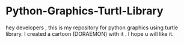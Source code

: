 # Python-Graphics-Turtl-Library
hey developers , this is my repository for python graphics using turtle library. I created a cartoon (DORAEMON) with it . I hope u will like it.
